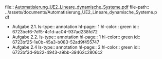 file:: [Automatisierung_UE2_Lineare_dynamische_Systeme.pdf](../assets/documents/Automatisierung_UE2_Lineare_dynamische_Systeme.pdf)
file-path:: ../assets/documents/Automatisierung_UE2_Lineare_dynamische_Systeme.pdf

- Aufgabe 2.1.
  ls-type:: annotation
  hl-page:: 1
  hl-color:: green
  id:: 6723bef6-7df5-4c1d-ac04-937ad238fd72
- Aufgabe 2.2.
  ls-type:: annotation
  hl-page:: 1
  hl-color:: green
  id:: 6723bf25-1e0b-45a3-b083-52ad9f455747
- Aufgabe 2.4
  ls-type:: annotation
  hl-page:: 2
  hl-color:: green
  id:: 6723bf3d-9b22-4943-a9bb-39462c2806c2